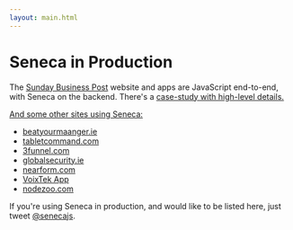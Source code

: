 ```yaml
---
layout: main.html
---
```


# Seneca in Production

The <a href="http://www.businesspost.ie">Sunday Business Post</a> website and apps are JavaScript end-to-end, with Seneca on the backend. There's a <a href="http://senecajs.org/src/pages/case-studies/sbp-nearform.pdf">case-study with high-level details.

And some other sites using Seneca:
* <a href="http://beatyourmanager.ie">beatyourmaanger.ie</a>
* <a href="http://tabletcommand.com">tabletcommand.com</a>
* <a href="http://3funnel.com">3funnel.com</a>
* <a href="http://www.globalsecurity.ie/default.asp">globalsecurity.ie</a>
* <a href="http://www.nearform.com">nearform.com</a>
* <a href="http://www.ronandersonvocals.com/voixtek-app/">VoixTek App</a>
* <a href="http://nodezoo.com">nodezoo.com</a>

If you're using Seneca in production, and would like to be listed here, just tweet <a href="https://twitter.com/senecajs">@senecajs</a>.
